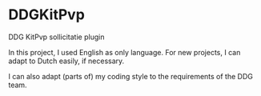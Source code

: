 # DDGKitPvp
DDG KitPvp sollicitatie plugin

In this project, I used English as only language.
For new projects, I can adapt to Dutch easily, if necessary.

I can also adapt (parts of) my coding style to the requirements of the DDG team.
